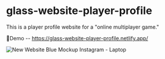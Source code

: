 # glass-website-player-profile
This is a player profile website for a "online multiplayer game."

🚀Demo -- https://glass-website-player-profile.netlify.app/

![New Website Blue Mockup Instagram - Laptop](https://user-images.githubusercontent.com/81842071/236635872-914aa418-0bea-4044-baf1-3703507d4b91.jpg)


